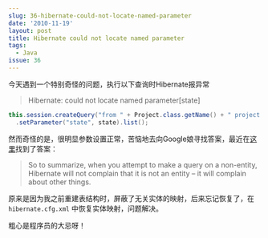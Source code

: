 ```yaml
---
slug: 36-hibernate-could-not-locate-named-parameter
date: '2010-11-19'
layout: post
title: Hibernate could not locate named parameter
tags:
  - Java
issue: 36
---
```


今天遇到一个特别奇怪的问题，执行以下查询时Hibernate报异常 

> Hibernate: could not locate named parameter[state]

```java
this.session.createQuery("from " + Project.class.getName() + " project where project.state = :state")
  .setParameter("state", state).list();
```

然而奇怪的是，很明显参数设置正常，苦恼地去向Google娘寻找答案，最近在[这里][1]找到了答案：

> So to summarize, when you attempt to make a query on a non-entity, Hibernate will not complain that it is not an entity – it will complain about other things.

原来是因为我之前重建表结构时，屏蔽了无关实体的映射，后来忘记恢复了，在 `hibernate.cfg.xml` 中恢复实体映射，问题解决。

粗心是程序员的大忌呀！

[1]: http://techblog.bozho.net/?p=131 "Hibernate: could not locate named parameter"
